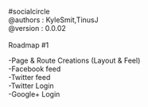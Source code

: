 #socialcircle
<br />
@authors : KyleSmit,TinusJ<br />
@version : 0.0.02<br />
<br />
Roadmap #1<br />

-Page & Route Creations (Layout & Feel)<br />
-Facebook feed<br />
-Twitter feed<br />
-Twitter Login <br />
-Google+ Login<br />

